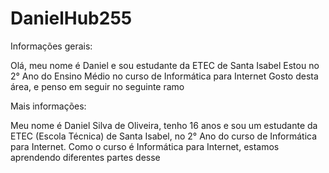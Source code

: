 # DanielHub255
Informações gerais:

Olá, meu nome é Daniel e sou estudante da ETEC de Santa Isabel
Estou no 2° Ano do Ensino Médio no curso de Informática para Internet
Gosto desta área, e penso em seguir no seguinte ramo

Mais informações:

Meu nome é Daniel Silva de Oliveira, tenho 16 anos e sou um estudante da ETEC (Escola Técnica) de Santa Isabel, no 2° Ano do curso de Informática para Internet.
Como o curso é Informática para Internet, estamos aprendendo diferentes partes desse 
